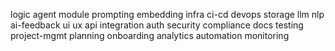 logic
agent
module
prompting
embedding
infra
ci-cd
devops
storage
llm
nlp
ai-feedback
ui
ux
api
integration
auth
security
compliance
docs
testing
project-mgmt
planning
onboarding
analytics
automation
monitoring